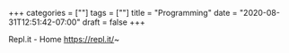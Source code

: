 +++
categories = [""]
tags = [""]
title = "Programming"
date = "2020-08-31T12:51:42-07:00"
draft = false
+++

Repl.it - Home
https://repl.it/~
